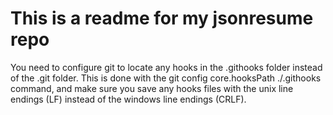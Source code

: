 # This is a readme for my jsonresume repo

You need to configure git to locate any hooks in the .githooks folder instead of the .git folder. 
This is done with the git config core.hooksPath ./.githooks command, and make sure you save any hooks files with the unix line endings (LF) instead of the windows line endings (CRLF).
